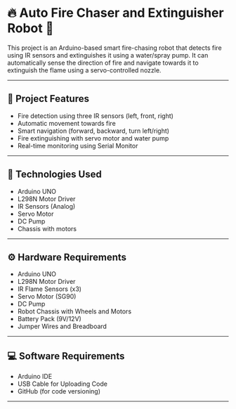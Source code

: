 # 🔥 Auto Fire Chaser and Extinguisher Robot 🤖

This project is an Arduino-based smart fire-chasing robot that detects fire using IR sensors and extinguishes it using a water/spray pump. It can automatically sense the direction of fire and navigate towards it to extinguish the flame using a servo-controlled nozzle.

---

## 📌 Project Features

- Fire detection using three IR sensors (left, front, right)
- Automatic movement towards fire
- Smart navigation (forward, backward, turn left/right)
- Fire extinguishing with servo motor and water pump
- Real-time monitoring using Serial Monitor

---

## 🧠 Technologies Used

- Arduino UNO
- L298N Motor Driver
- IR Sensors (Analog)
- Servo Motor
- DC Pump
- Chassis with motors

---

## ⚙️ Hardware Requirements

- Arduino UNO
- L298N Motor Driver
- IR Flame Sensors (x3)
- Servo Motor (SG90)
- DC Pump
- Robot Chassis with Wheels and Motors
- Battery Pack (9V/12V)
- Jumper Wires and Breadboard

---

## 💻 Software Requirements

- Arduino IDE
- USB Cable for Uploading Code
- GitHub (for code versioning)

---



